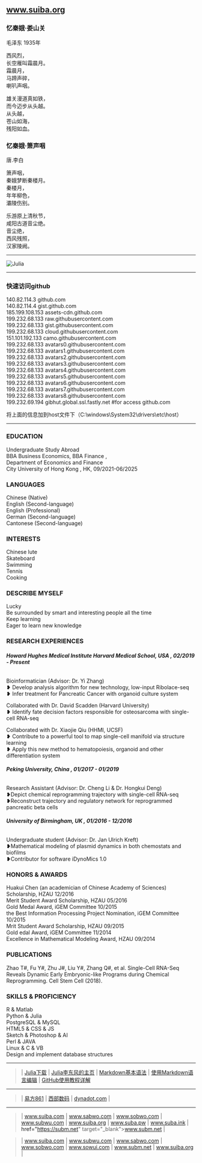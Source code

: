 ## www.suiba.org   
### 忆秦娥·娄山关
毛泽东
1935年

西风烈，  
长空雁叫霜晨月。  
霜晨月，  
马蹄声碎，  
喇叭声咽。

雄关漫道真如铁，  
而今迈步从头越。  
从头越，  
苍山如海，  
残阳如血。

### 忆秦娥·箫声咽
唐.李白  

箫声咽，  
秦娥梦断秦楼月。  
秦楼月，  
年年柳色，  
灞陵伤别。   
  
乐游原上清秋节，  
咸阳古道音尘绝。  
音尘绝，  
西风残照，  
汉家陵阙。

***  
![Julia](https://julialang.org/assets/infra/logo.svg)  

***   
   
   
###    快速访问github
 
140.82.114.3     github.com   
140.82.114.4     gist.github.com   
185.199.108.153  assets-cdn.github.com   
199.232.68.133   raw.githubusercontent.com   
199.232.68.133   gist.githubusercontent.com   
199.232.68.133   cloud.githubusercontent.com   
151.101.192.133  camo.githubusercontent.com   
199.232.68.133 avatars0.githubusercontent.com   
199.232.68.133 avatars1.githubusercontent.com  
199.232.68.133 avatars2.githubusercontent.com  
199.232.68.133 avatars3.githubusercontent.com  
199.232.68.133 avatars4.githubusercontent.com  
199.232.68.133 avatars5.githubusercontent.com  
199.232.68.133 avatars6.githubusercontent.com  
199.232.68.133 avatars7.githubusercontent.com  
199.232.68.133 avatars8.githubusercontent.com   
199.232.69.194       gibhut.global.ssl.fastly.net  #for  access github.com    
  
  
将上面的信息加到host文件下（C:\windows\System32\drivers\etc\host）   

    
 ***    
 
###   EDUCATION
Undergraduate Study Abroad   
BBA Business Economics, 
BBA Finance ,     
Department of Economics and Finance   
City University of Hong Kong , HK, 
09/2021-06/2025

  
###   LANGUAGES
Chinese (Native)  
English (Second-language)    
English (Professional)    
German (Second-language)   
Cantonese  (Second-language)    

###   INTERESTS
Chinese lute    
Skateboard    
Swimming    
Tennis     
Cooking   
   
   
###   DESCRIBE MYSELF  
Lucky  
Be surrounded by smart and interesting people all the time  
Keep learning  
Eager to learn new knowledge    
  
  
###   RESEARCH EXPERIENCES  
###### **Howard Hughes Medical Institute  Harvard Medical School, USA ,  02/2019 - Present**   
Bioinformatician (Advisor: Dr. Yi Zhang)    
❥ Develop analysis algorithm for new technology, low-input Ribolace-seq      
❥ Infer treatment for Pancreatic Cancer with organoid culture system  

Collaborated with Dr. David Scadden (Harvard University)    
❥ Identify fate decision factors responsible for osteosarcoma with single-cell RNA-seq  

Collaborated with Dr. Xiaojie Qiu (HHMI, UCSF)    
❥ Contribute to a powerful tool to map single-cell manifold via structure learning     
❥ Apply this new method to hematopoiesis, organoid and other differentiation system

###### **Peking University, China  ,  01/2017 - 01/2019**
Research Assistant (Advisor: Dr. Cheng Li & Dr. Hongkui Deng)     
❥Depict chemical reprogramming trajectory with single-cell RNA-seq    
❥Reconstruct trajectory and regulatory network for reprogrammed pancreatic beta cells  

###### **University of Birmingham, UK  ,    01/2016 - 12/2016**   
Undergraduate student (Advisor: Dr. Jan Ulrich Kreft)    
❥Mathematical modeling of plasmid dynamics in both chemostats and biofilms    
❥Contributor for software iDynoMics 1.0   
    
    
###   HONORS & AWARDS    
Huakui Chen (an academician of Chinese Academy of Sciences) Scholarship, HZAU   12/2016  
Merit Student Award Scholarship, HZAU      05/2016  
Gold Medal Award, iGEM Committee      10/2015  
the Best Information Processing Project Nomination, iGEM Committee   10/2015  
Mrit Student Award Scholarship, HZAU   09/2015    
Gold edal Award, iGEM Committee   11/2014  
Excellence in Mathematical Modeling Award, HZAU    09/2014      
    

###   PUBLICATIONS    
Zhao T#, Fu Y#, Zhu J#, Liu Y#, Zhang Q#, et al. Single-Cell RNA-Seq Reveals Dynamic Early Embryonic-like Programs during Chemical Reprogramming. Cell Stem Cell (2018).


###   SKILLS & PROFICIENCY     
R & Matlab    
Python & Julia  
PostgreSQL & MySQL    
HTML5 & CSS & JS    
Sketch & Photoshop & AI    
Perl & JAVA    
Linux & C & VB  
Design and implement database structures  


***  
>  | <a href="https://julialang.org/downloads" target="_blank">Julia下载</a>  | <a href="https://www.math.pku.edu.cn/teachers/lidf" target="_blank">Julia李东风的主页</a> |
<a href="https://www.jianshu.com/p/191d1e21f7ed" target="_blank">Markdown基本语法</a>  | <a href="https://www.jianshu.com/p/b4072805fba2" target="_blank">使用Markdown语言编辑</a> |
<a href="https://www.pianshen.com/article/977248135" target="_blank">GitHub使用教程详解</a>
---  
>  |  <a href="https://www.861.cn/Domain" target="_blank">易方861</a>  | <a href="https://www.west.cn" target="_blank">西部数码</a> |
<a href="https://www.dynadot.com/zh" target="_blank">dynadot.com</a>  |   

***   

> | <a href="https://suiba.com" target="_blank">www.suiba.com</a>  |   <a href="https://www.sabwo.com" target="_blank">www.sabwo.com</a>   |   <a href="https://www.sobwo.com" 
> target="_blank">www.sobwo.com</a>    |  <a href="https://www.subwu.com" target="_blank">www.subwu.com</a>   |  <a href="https://suiba.org" 
>  target="_blank">www.suiba.org</a>  |   <a href="https://suba.pw" target="_blank">www.suba.pw</a>   |    <a href="https://suba.ink" target="_blank">www.suba.ink</a>    |
>  <a > href="https://subm.net" target="_blank">www.subm.net</a>  |


>  |   www.suiba.com   |   www.subwu.com |   www.sabwo.com  |   www.sobwo.com  |  www.sowui.com  |   www.subm.net |   www.suiba.org  | 
